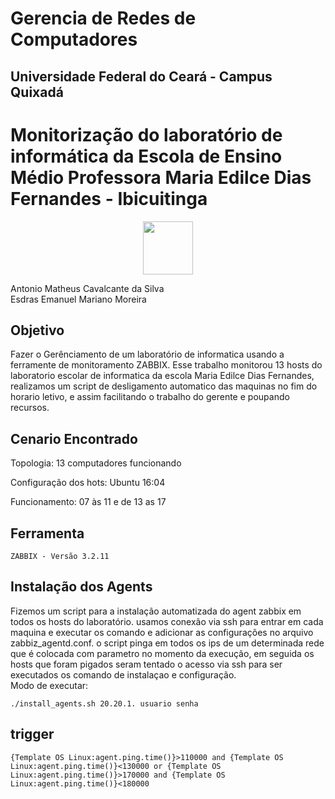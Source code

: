 # Gerencia de Redes de Computadores
## Universidade Federal do Ceará - Campus Quixadá

# Monitorização do laboratório de informática da Escola de Ensino Médio Professora Maria Edilce Dias Fernandes - Ibicuitinga
<div align="center"><img src="img/gerencia03" alt="" style="width:80; height:85px;"/></div>

Antonio Matheus Cavalcante da Silva <br>
Esdras Emanuel Mariano Moreira

## Objetivo
Fazer o Gerênciamento de um laboratório de informatica usando a ferramente de monitoramento ZABBIX. Esse trabalho monitorou 13 hosts do laboratorio escolar de informatica da escola Maria Edilce Dias Fernandes, realizamos um script de desligamento automatico das maquinas no fim do horario letivo, e assim facilitando o trabalho do gerente e poupando recursos.

## Cenario Encontrado 

Topologia:
13 computadores funcionando

Configuração dos hots:
Ubuntu 16:04 

Funcionamento: 07 às 11 e de 13 as 17

## Ferramenta
```
ZABBIX - Versão 3.2.11
```

## Instalação dos Agents
Fizemos um script para a instalação automatizada do agent zabbix em todos os hosts do laboratório. usamos conexão via ssh para entrar em cada maquina e executar os comando e adicionar as configurações no arquivo zabbiz_agentd.conf.
o script pinga em todos os ips de um determinada rede que é colocada com parametro no momento da execução, em seguida os hosts que foram pigados seram tentado o acesso via ssh para ser executados os comando de instalaçao e configuração. <br>
Modo de executar:
```
./install_agents.sh 20.20.1. usuario senha
```

## trigger
```
{Template OS Linux:agent.ping.time()}>110000 and {Template OS Linux:agent.ping.time()}<130000 or {Template OS Linux:agent.ping.time()}>170000 and {Template OS Linux:agent.ping.time()}<180000
```

